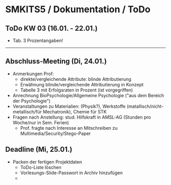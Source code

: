 # SMKITS5 / Dokumentation / ToDo
## ToDo KW 03 (16.01. - 22.01.)
- Tab. 3 Prozentangaben!
---
## Abschluss-Meeting (Di, 24.01.)
- Anmerkungen Prof:
  - direkte/vergleichende Attribute: blinde Attributierung
  - Erwähnung blinde/vergleichende Attributierung in Konzept
  - Tabelle 3 mit Erfolgsraten in Prozent (ist vorgegriffen)
- Anrechnung BioPsychologie/Allgemeine Psychologie ("aus dem Bereich der Psychologie")
- Veranstaltungen zu Materialien: (Physik?), Werkstoffe (matallisch/nicht-metallisch/für Mechatronik), Chemie für STK
- Fragen nach Anstellung: stud. Hilfskraft in AMSL-AG (Stunden pro Woche/nur in Sem. Ferien)
  - Prof. fragte nach Interesse an Mitschreiben zu Multimedia/Security/Stego-Paper
## Deadline (Mi, 25.01.)
- Packen der fertigen Projektdaten
  - ToDo-Liste löschen
  - Vorlesungs-Slide-Passwort in Archiv hinzufügen
  - 
